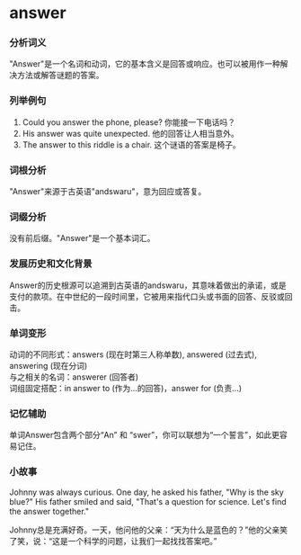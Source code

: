 # answer

### 分析词义

  

"Answer"是一个名词和动词，它的基本含义是回答或响应。也可以被用作一种解决方法或解答谜题的答案。

  

### 列举例句

  

1.  Could you answer the phone, please? 你能接一下电话吗？
2.  His answer was quite unexpected. 他的回答让人相当意外。
3.  The answer to this riddle is a chair. 这个谜语的答案是椅子。

  

### 词根分析

  

"Answer"来源于古英语"andswaru"，意为回应或答复。

  

### 词缀分析

  

没有前后缀。"Answer"是一个基本词汇。

  

### 发展历史和文化背景

  

Answer的历史根源可以追溯到古英语的andswaru，其意味着做出的承诺，或是支付的款项。在中世纪的一段时间里，它被用来指代口头或书面的回答、反驳或回击。

  

### 单词变形

  

动词的不同形式：answers (现在时第三人称单数), answered (过去式), answering (现在分词)  
与之相关的名词：answerer (回答者)  
词组固定搭配：in answer to (作为...的回答)，answer for (负责...)

  

### 记忆辅助

  

单词Answer包含两个部分“An” 和 “swer”，你可以联想为“一个誓言”，如此更容易记住。

  

### 小故事

  

Johnny was always curious. One day, he asked his father, "Why is the sky blue?" His father smiled and said, "That's a question for science. Let's find the answer together."

  

Johnny总是充满好奇。一天，他问他的父亲：“天为什么是蓝色的？”他的父亲笑了笑，说：“这是一个科学的问题，让我们一起找找答案吧。”
